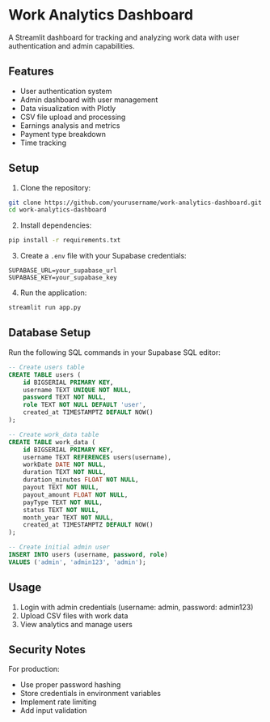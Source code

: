 # Work Analytics Dashboard

A Streamlit dashboard for tracking and analyzing work data with user authentication and admin capabilities.

## Features

- User authentication system
- Admin dashboard with user management
- Data visualization with Plotly
- CSV file upload and processing
- Earnings analysis and metrics
- Payment type breakdown
- Time tracking

## Setup

1. Clone the repository:
```bash
git clone https://github.com/yourusername/work-analytics-dashboard.git
cd work-analytics-dashboard
```

2. Install dependencies:
```bash
pip install -r requirements.txt
```

3. Create a `.env` file with your Supabase credentials:
```env
SUPABASE_URL=your_supabase_url
SUPABASE_KEY=your_supabase_key
```

4. Run the application:
```bash
streamlit run app.py
```

## Database Setup

Run the following SQL commands in your Supabase SQL editor:

```sql
-- Create users table
CREATE TABLE users (
    id BIGSERIAL PRIMARY KEY,
    username TEXT UNIQUE NOT NULL,
    password TEXT NOT NULL,
    role TEXT NOT NULL DEFAULT 'user',
    created_at TIMESTAMPTZ DEFAULT NOW()
);

-- Create work_data table
CREATE TABLE work_data (
    id BIGSERIAL PRIMARY KEY,
    username TEXT REFERENCES users(username),
    workDate DATE NOT NULL,
    duration TEXT NOT NULL,
    duration_minutes FLOAT NOT NULL,
    payout TEXT NOT NULL,
    payout_amount FLOAT NOT NULL,
    payType TEXT NOT NULL,
    status TEXT NOT NULL,
    month_year TEXT NOT NULL,
    created_at TIMESTAMPTZ DEFAULT NOW()
);

-- Create initial admin user
INSERT INTO users (username, password, role) 
VALUES ('admin', 'admin123', 'admin');
```

## Usage

1. Login with admin credentials (username: admin, password: admin123)
2. Upload CSV files with work data
3. View analytics and manage users

## Security Notes

For production:
- Use proper password hashing
- Store credentials in environment variables
- Implement rate limiting
- Add input validation
